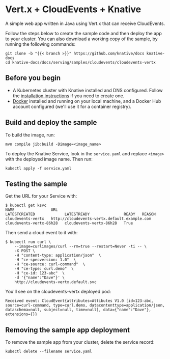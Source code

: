 # Vert.x + CloudEvents + Knative

A simple web app written in Java using Vert.x that can receive CloudEvents.

Follow the steps below to create the sample code and then deploy the app to your
cluster. You can also download a working copy of the sample, by running the
following commands:

```shell
git clone -b "{{< branch >}}" https://github.com/knative/docs knative-docs
cd knative-docs/docs/serving/samples/cloudevents/cloudevents-vertx
```

## Before you begin

- A Kubernetes cluster with Knative installed and DNS configured. Follow the
  [installation instructions](../../../../install/README.md) if you need to
  create one.
- [Docker](https://www.docker.com) installed and running on your local machine,
  and a Docker Hub account configured (we'll use it for a container registry).

## Build and deploy the sample

To build the image, run:

```shell
mvn compile jib:build -Dimage=<image_name>
```

To deploy the Knative Service, look in the `service.yaml` and replace `<image>` with the deployed image name. Then run:

```shell
kubectl apply -f service.yaml
```

## Testing the sample

Get the URL for your Service with:

```shell
$ kubectl get ksvc
NAME                URL                                            LATESTCREATED             LATESTREADY               READY   REASON
cloudevents-vertx   http://cloudevents-vertx.default.example.com   cloudevents-vertx-86h28   cloudevents-vertx-86h28   True 
```

Then send a cloud event to it with:

```shell
$ kubectl run curl \
    --image=curlimages/curl --rm=true --restart=Never -ti -- \
    -X POST \
    -H "content-type: application/json"  \
    -H "ce-specversion: 1.0"  \
    -H "ce-source: curl-command"  \
    -H "ce-type: curl.demo"  \
    -H "ce-id: 123-abc"  \
    -d '{"name":"Dave"}' \
    http://cloudevents-vertx.default.svc
```

You'll see on the cloudevents-vertx deployed pod:

```shell
Received event: CloudEvent{attributes=Attibutes V1.0 [id=123-abc, source=curl-command, type=curl.demo, datacontenttype=application/json, dataschema=null, subject=null, time=null], data={"name":"Dave"}, extensions={}}
```

## Removing the sample app deployment

To remove the sample app from your cluster, delete the service record:

```shell
kubectl delete --filename service.yaml
```
